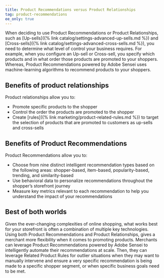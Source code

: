 ```yaml
---
title: Product Recommendations versus Product Relationships
tag: product-recommendations
ee_only: true
---
```


When deciding to use Product Recommendations or Product Relationships, such as [Up-sells]({% link catalog/settings-advanced-up-sells.md %}) and [Cross-sells]({% link catalog/settings-advanced-cross-sells.md %}), you need to determine what level of control your business requires. For example, when you configure an Up-sell or Cross-sell, you specify which products and in what order those products are promoted to your shoppers. Whereas, Product Recommendations powered by Adobe Sensei uses machine-learning algorithms to recommend products to your shoppers.

## Benefits of product relationships

Product relationships allow you to:

- Promote specific products to the shopper
- Control the order the products are promoted to the shopper
- Create [rules]({% link marketing/product-related-rules.md %}) to target the selection of products that are promoted to customers as up-sells and cross-sells

## Benefits of Product Recommendations

Product Recommendations allow you to:

- Choose from nine distinct intelligent recommendation types based on the following areas: shopper-based, item-based, popularity-based, trending, and similarity-based
- Use behavioral data to personalize recommendations throughout the shopper’s storefront journey
- Measure key metrics relevant to each recommendation to help you understand the impact of your recommendations

## Best of both worlds

Given the ever-changing complexities of online shopping, what works best for your storefront is often a combination of multiple key technologies. Using both Product Recommendations and Product Relationships, gives a merchant more flexibility when it comes to promoting products. Merchants can leverage Product Recommendations powered by Adobe Sensei to intelligently automate their recommendations at scale. Then, they can leverage Related Product Rules for outlier situations when they may want to manually intervene and ensure a very specific recommendation is being made to a specific shopper segment, or when specific business goals need to be met.
